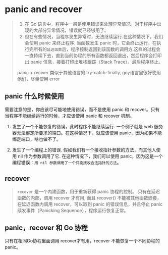 # panic and recover

> 1. 在 Go 语言中，程序中一般是使用错误来处理异常情况。对于程序中出现的大部分异常情况，错误就已经够用了。
> 2. 但在有些情况，当程序发生异常时，无法继续运行.在这种情况下，我们会使用 panic 来终止程序.
>    当函数发生 panic 时，它会终止运行，在执行完所有的`延迟函数`后，程序控制返回到该函数的调用方.这样的过程会一直持续下去，直到当前协程的所有函数都返回退出，然后程序会打印出 panic 信息，接着打印出堆栈跟踪（Stack Trace），最后程序终止。
>
> panic + reciver 类似于其他语言的 try-catch-finally, goy语言里很好使用他们，尽量使用 error


## panic 什么时候使用

需要注意的是，你应该尽可能地使用错误，而不是使用 panic 和 recover。只有当程序不能继续运行的时候，才应该使用 panic 和 recover 机制。

1. 发生了一个不能恢复的错误，此时程序不能继续运行.
   一个例子就是 web 服务器无法绑定所要求的端口。在这种情况下，就应该使用 panic，因为如果不能绑定端口，啥也做不了。

2. 发生了一个编程上的错误. 
   假如我们有一个接收指针参数的方法，而其他人使用 nil 作为参数调用了它. 在这种情况下，我们可以使用 panic，因为这是一个编程错误：`用 nil 参数调用了一个只能接收合法指针的方法`。


## recover

> `recover` 是一个内建函数，用于重新获得 panic 协程的控制。
> 只有在延迟函数的内部，调用 recover 才有用, 而且 recover() 不能被其他函数嵌套，
> 在延迟函数内调用 recover，可以取到 panic 的错误信息，并且停止 panic 续发事件（Panicking Sequence），程序运行恢复正常。

## panic，recover 和 Go 协程

只有在相同Go协程里面调用 recover才有用，recover 不能恢复一个不同协程的 panic。






